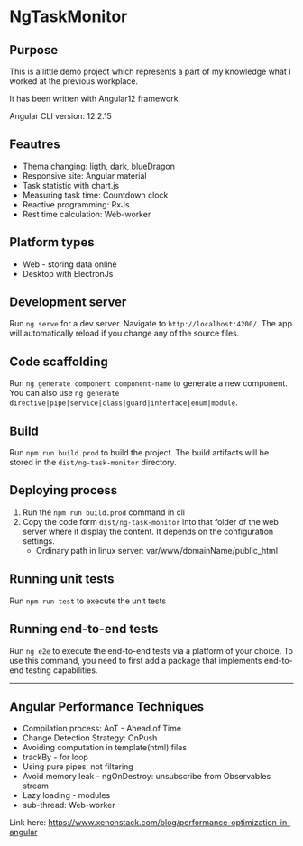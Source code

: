 # NgTaskMonitor

## Purpose
This is a little demo project which represents a part of my knowledge what I worked at the previous workplace.

It has been written with Angular12 framework.

Angular CLI version: 12.2.15

## Feautres
* Thema changing: ligth, dark, blueDragon
* Responsive site: Angular material
* Task statistic with chart.js
* Measuring task time: Countdown clock
* Reactive programming: RxJs
* Rest time calculation: Web-worker

## Platform types
* Web - storing data online
* Desktop with ElectronJs

## Development server

Run `ng serve` for a dev server. Navigate to `http://localhost:4200/`. The app will automatically reload if you change any of the source files.

## Code scaffolding

Run `ng generate component component-name` to generate a new component. You can also use `ng generate directive|pipe|service|class|guard|interface|enum|module`.

## Build

Run `npm run build.prod` to build the project. The build artifacts will be stored in the `dist/ng-task-monitor` directory.

## Deploying process
1. Run the `npm run build.prod` command in cli
2. Copy the code form `dist/ng-task-monitor` into that folder of the web server where it display the content. It depends on the configuration settings.
    * Ordinary path in linux server: var/www/domainName/public_html

## Running unit tests

Run `npm run test` to execute the unit tests

## Running end-to-end tests

Run `ng e2e` to execute the end-to-end tests via a platform of your choice. To use this command, you need to first add a package that implements end-to-end testing capabilities.

___
## Angular Performance Techniques
* Compilation process: AoT - Ahead of Time
* Change Detection Strategy: OnPush
* Avoiding computation in template(html) files
* trackBy - for loop
* Using pure pipes, not filtering
* Avoid memory leak - ngOnDestroy: unsubscribe from Observables stream
* Lazy loading - modules
* sub-thread: Web-worker

Link here: https://www.xenonstack.com/blog/performance-optimization-in-angular
